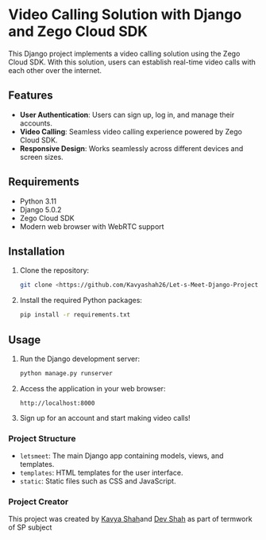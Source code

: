 # Video Calling Solution with Django and Zego Cloud SDK

This Django project implements a video calling solution using the Zego Cloud SDK. With this solution, users can establish real-time video calls with each other over the internet.

## Features

- **User Authentication**: Users can sign up, log in, and manage their accounts.
- **Video Calling**: Seamless video calling experience powered by Zego Cloud SDK.
- **Responsive Design**: Works seamlessly across different devices and screen sizes.

## Requirements

- Python 3.11
- Django 5.0.2
- Zego Cloud SDK
- Modern web browser with WebRTC support

## Installation

1. Clone the repository:

   ```bash
   git clone <https://github.com/Kavyashah26/Let-s-Meet-Django-Project>
   ```

2. Install the required Python packages:

   ```bash
   pip install -r requirements.txt
   ```

## Usage

1. Run the Django development server:

   ```bash
   python manage.py runserver
   ```

2. Access the application in your web browser:

   ```
   http://localhost:8000
   ```

3. Sign up for an account and start making video calls!

### Project Structure

*   `letsmeet`: The main Django app containing models, views, and templates.
*   `templates`: HTML templates for the user interface.
*   `static`: Static files such as CSS and JavaScript.


### Project Creator
This project was created by [Kavya Shah](https://github.com/Kavyashah26/)and [Dev Shah](https://github.com/Devs1203) as part of termwork of SP subject

